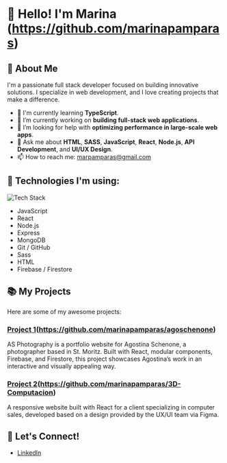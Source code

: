 # 👋 Hello! I'm Marina (https://github.com/marinapamparas)

## 🎯 About Me

I'm a passionate full stack developer focused on building innovative solutions. I specialize in web development, and I love creating projects that make a difference.

- 🌱 I'm currently learning **TypeScript**.
- 🔭 I’m currently working on **building full-stack web applications**.
- 🤔 I’m looking for help with **optimizing performance in large-scale web apps**.
- 💬 Ask me about **HTML**, **SASS**, **JavaScript**, **React**, **Node.js**, **API Development**, and **UI/UX Design**.
- 📫 How to reach me: marpamparas@gmail.com

## 🚀 Technologies I'm using:
![Tech Stack](https://img.shields.io/badge/Tech%20Stack-%20React%20%2F%20Node%20%2F%20Express%20%2F%20MongoDB%20%2F%20AWS-blue)

- JavaScript
- React
- Node.js
- Express
- MongoDB
- Git / GitHub
- Sass
- HTML
- Firebase / Firestore

## 📚 My Projects

Here are some of my awesome projects:

### [Project 1](https://agoschenone.com)(https://github.com/marinapamparas/agoschenone)
AS Photography is a portfolio website for Agostina Schenone, a photographer based in St. Moritz. Built with React, modular components, Firebase, and Firestore, this project showcases Agostina’s work in an interactive and visually appealing way.

### [Project 2](https://3dcomputacion-git-main-marinapamparas-projects.vercel.app/?vercelToolbarCode=cLdZ5AZuhev98Mi)(https://github.com/marinapamparas/3D-Computacion)
 A responsive website built with React for a client specializing in computer sales, developed based on a design provided by the UX/UI team via Figma.

## 💬 Let's Connect!

- [LinkedIn]([https://www.linkedin.com/in/your-linkedin](https://www.linkedin.com/in/marina-pamparas/))
